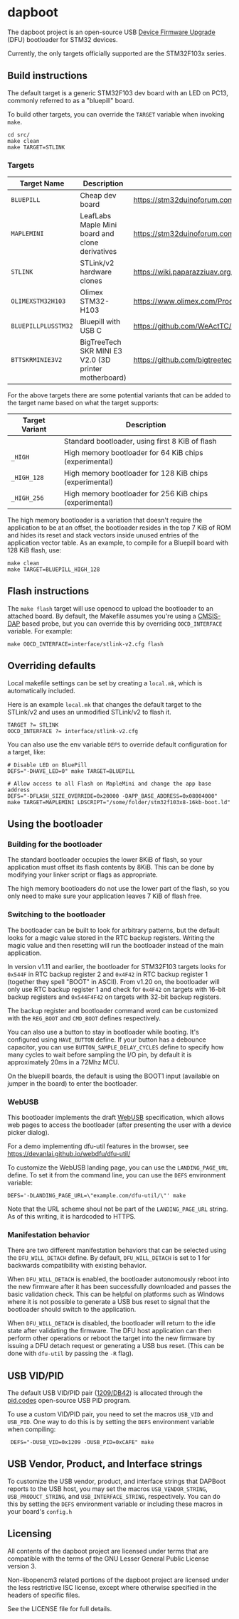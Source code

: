 # dapboot
The dapboot project is an open-source USB [Device Firmware Upgrade](http://www.usb.org/developers/docs/devclass_docs/DFU_1.1.pdf) (DFU) bootloader for STM32 devices.

Currently, the only targets officially supported are the STM32F103x series.

## Build instructions
The default target is a generic STM32F103 dev board with an LED on PC13, commonly referred to as a "bluepill" board.

To build other targets, you can override the
`TARGET` variable when invoking `make`.

    cd src/
    make clean
    make TARGET=STLINK

### Targets

| Target Name | Description | Link |
| ----------- | ----------- |----- |
|`BLUEPILL`   | Cheap dev board | https://stm32duinoforum.com/forum/wiki_subdomain/index_title_Blue_Pill.html |
|`MAPLEMINI`  | LeafLabs Maple Mini board and clone derivatives | https://stm32duinoforum.com/forum/wiki_subdomain/index_title_Maple_Mini.html |
|`STLINK`     | STLink/v2 hardware clones | https://wiki.paparazziuav.org/wiki/STLink#Clones |
|`OLIMEXSTM32H103` | Olimex STM32-H103 | https://www.olimex.com/Products/ARM/ST/STM32-H103/ |
|`BLUEPILLPLUSSTM32` | Bluepill with USB C | https://github.com/WeActTC/BluePill-Plus/ |
|`BTTSKRMINIE3V2` | BigTreeTech SKR MINI E3 V2.0 (3D printer motherboard) | https://github.com/bigtreetech/BIGTREETECH-SKR-mini-E3 |

For the above targets there are some potential variants that can be added to the target name based on what the target supports:

| Target Variant | Description                                             |
| -------------- | ------------------------------------------------------- |
|` `             | Standard bootloader, using first 8 KiB of flash         |
|`_HIGH`         | High memory bootloader for 64 KiB chips  (experimental) |
|`_HIGH_128`     | High memory bootloader for 128 KiB chips (experimental) |
|`_HIGH_256`     | High memory bootloader for 256 KiB chips (experimental) |

The high memory bootloader is a variation that doesn't require the application to be at an offset, the bootloader resides in the top 7 KiB of ROM and hides its reset and stack vectors inside unused entries of the application vector table. As an example, to compile for a Bluepill board with 128 KiB flash, use:

    make clean
    make TARGET=BLUEPILL_HIGH_128


## Flash instructions
The `make flash` target will use openocd to upload the bootloader to an attached board. By default, the Makefile assumes you're using a [CMSIS-DAP](http://www.arm.com/products/processors/cortex-m/cortex-microcontroller-software-interface-standard.php) based probe, but you can override this by overriding `OOCD_INTERFACE` variable. For example:

    make OOCD_INTERFACE=interface/stlink-v2.cfg flash

## Overriding defaults
Local makefile settings can be set by creating a `local.mk`, which is automatically included.

Here is an example `local.mk` that changes the default target to the STLink/v2 and uses an unmodified STLink/v2 to flash it.

    TARGET ?= STLINK
    OOCD_INTERFACE ?= interface/stlink-v2.cfg

You can also use the env variable `DEFS` to override default configuration for a target, like:

    # Disable LED on BluePill
    DEFS="-DHAVE_LED=0" make TARGET=BLUEPILL

    # Allow access to all Flash on MapleMini and change the app base address
    DEFS="-DFLASH_SIZE_OVERRIDE=0x20000 -DAPP_BASE_ADDRESS=0x08004000" make TARGET=MAPLEMINI LDSCRIPT="/some/folder/stm32f103x8-16kb-boot.ld"

## Using the bootloader
### Building for the bootloader
The standard bootloader occupies the lower 8KiB of flash, so your application must offset its flash contents by 8KiB. This can be done by modifying your linker script or flags as appropriate.

The high memory bootloaders do not use the lower part of the flash, so you only need to make sure your application leaves 7 KiB of flash free.


### Switching to the bootloader
The bootloader can be built to look for arbitrary patterns, but the default looks for a magic value stored in the RTC backup registers. Writing the magic value and then resetting will run the bootloader instead of the main application.

In version v1.11 and earlier, the bootloader for STM32F103 targets looks for `0x544F` in RTC backup register 2 and `0x4F42` in RTC backup register 1 (together they spell "BOOT" in ASCII). From v1.20 on, the bootloader will only use RTC backup register 1 and check for `0x4F42` on targets with 16-bit backup registers and `0x544F4F42` on targets with 32-bit backup registers.

The backup register and bootloader command word can be customized with the `REG_BOOT` and `CMD_BOOT` defines respectively.

You can also use a button to stay in bootloader while booting. It's configured using `HAVE_BUTTON` define. If your button has a debounce capacitor, you can use `BUTTON_SAMPLE_DELAY_CYCLES` define to specify how many cycles to wait before sampling the I/O pin, by default it is approximately 20ms in a 72Mhz MCU.

On the bluepill boards, the default is using the BOOT1 input (available on jumper in the board) to enter the bootloader.

### WebUSB
This bootloader implements the draft [WebUSB](https://wicg.github.io/webusb/) specification, which allows web pages to access the bootloader (after presenting the user with a device picker dialog).

For a demo implementing dfu-util features in the browser, see https://devanlai.github.io/webdfu/dfu-util/

To customize the WebUSB landing page, you can use the `LANDING_PAGE_URL` define. To set it from the command line, you can use the `DEFS` environment variable:

    DEFS='-DLANDING_PAGE_URL=\"example.com/dfu-util/\"' make

Note that the URL scheme shoul not be part of the `LANDING_PAGE_URL` string. As of this writing, it is hardcoded to HTTPS. 

### Manifestation behavior
There are two different manifestation behaviors that can be selected using the `DFU_WILL_DETACH` define. By default, `DFU_WILL_DETACH` is set to 1 for backwards compatibility with existing behavior.

When `DFU_WILL_DETACH` is enabled, the bootloader autonomously reboot into the new firmware after it has been successfully downloaded and passes the basic validation check. This can be helpful on platforms such as Windows where it is not possible to generate a USB bus reset to signal that the bootloader should switch to the application.

When `DFU_WILL_DETACH` is disabled, the bootloader will return to the idle state after validating the firmware. The DFU host application can then perform other operations or reboot the target into the new firmware by issuing a DFU detach request or generating a USB bus reset. (This can be done with `dfu-util` by passing the `-R` flag).

## USB VID/PID
The default USB VID/PID pair ([1209/DB42](http://pid.codes/1209/DB42/)) is allocated through the [pid.codes](http://pid.codes/) open-source USB PID program.

To use a custom VID/PID pair, you need to set the macros `USB_VID` and `USB_PID`. One way to do this is by setting the `DEFS` environment variable when compiling:

     DEFS="-DUSB_VID=0x1209 -DUSB_PID=0xCAFE" make


## USB Vendor, Product, and Interface strings

To customize the USB vendor, product, and interface strings that DAPBoot reports to the USB host, you may set the macros `USB_VENDOR_STRING`, `USB_PRODUCT_STRING`, and `USB_INTERFACE_STRING`, respectively. You can do this by setting the `DEFS` environment variable or including these macros in your board's `config.h`


## Licensing
All contents of the dapboot project are licensed under terms that are compatible with the terms of the GNU Lesser General Public License version 3.

Non-libopencm3 related portions of the dapboot project are licensed under the less restrictive ISC license, except where otherwise specified in the headers of specific files.

See the LICENSE file for full details.
